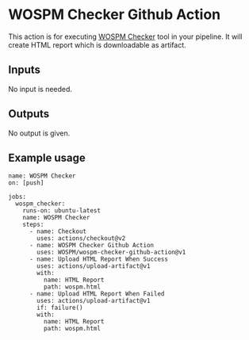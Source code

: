 # WOSPM Checker Github Action

This action is for executing [WOSPM Checker](https://github.com/WOSPM/checker) tool in your pipeline. It will create HTML report which is downloadable as artifact.

## Inputs

No input is needed.

## Outputs

No output is given.

## Example usage

```
name: WOSPM Checker
on: [push]

jobs:
  wospm_checker:
    runs-on: ubuntu-latest
    name: WOSPM Checker
    steps:
      - name: Checkout
        uses: actions/checkout@v2
      - name: WOSPM Checker Github Action
        uses: WOSPM/wospm-checker-github-action@v1
      - name: Upload HTML Report When Success
        uses: actions/upload-artifact@v1
        with:
          name: HTML Report
          path: wospm.html
      - name: Upload HTML Report When Failed
        uses: actions/upload-artifact@v1
        if: failure()
        with:
          name: HTML Report
          path: wospm.html
```
